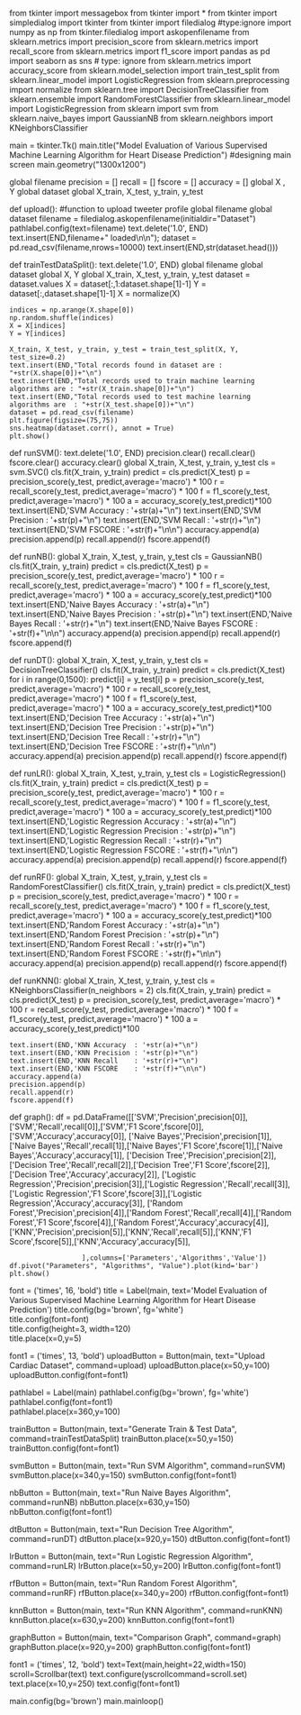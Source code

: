 
from tkinter import messagebox
from tkinter import *
from tkinter import simpledialog
import tkinter
from tkinter import filedialog
  #type:ignore
import numpy as np
from tkinter.filedialog import askopenfilename
from sklearn.metrics import precision_score
from sklearn.metrics import recall_score
from sklearn.metrics import f1_score
import pandas as pd
import seaborn as sns  # type: ignore
from sklearn.metrics import accuracy_score
from sklearn.model_selection import train_test_split
from sklearn.linear_model import LogisticRegression
from sklearn.preprocessing import normalize
from sklearn.tree import DecisionTreeClassifier
from sklearn.ensemble import RandomForestClassifier
from sklearn.linear_model import LogisticRegression
from sklearn import svm
from sklearn.naive_bayes import GaussianNB
from sklearn.neighbors import KNeighborsClassifier

main = tkinter.Tk()
main.title("Model Evaluation of Various Supervised Machine Learning Algorithm for Heart Disease Prediction") #designing main screen
main.geometry("1300x1200")

global filename
precision = []
recall = []
fscore = []
accuracy = []
global X , Y
global dataset
global X_train, X_test, y_train, y_test

def upload(): #function to upload tweeter profile
    global filename
    global dataset
    filename = filedialog.askopenfilename(initialdir="Dataset")
    pathlabel.config(text=filename)
    text.delete('1.0', END)
    text.insert(END,filename+" loaded\n\n");
    dataset = pd.read_csv(filename,nrows=10000)
    text.insert(END,str(dataset.head()))

def trainTestDataSplit():
    text.delete('1.0', END)
    global filename
    global dataset
    global X, Y
    global X_train, X_test, y_train, y_test
    dataset = dataset.values
    X = dataset[:,1:dataset.shape[1]-1]
    Y = dataset[:,dataset.shape[1]-1]
    X = normalize(X)

    indices = np.arange(X.shape[0])
    np.random.shuffle(indices)
    X = X[indices]
    Y = Y[indices]

    X_train, X_test, y_train, y_test = train_test_split(X, Y, test_size=0.2)
    text.insert(END,"Total records found in dataset are : "+str(X.shape[0])+"\n")
    text.insert(END,"Total records used to train machine learning algorithms are : "+str(X_train.shape[0])+"\n")
    text.insert(END,"Total records used to test machine learning algorithms are  : "+str(X_test.shape[0])+"\n")
    dataset = pd.read_csv(filename)
    plt.figure(figsize=(75,75))
    sns.heatmap(dataset.corr(), annot = True)
    plt.show()
                
def runSVM():
    text.delete('1.0', END)
    precision.clear()
    recall.clear()
    fscore.clear()
    accuracy.clear()
    global X_train, X_test, y_train, y_test
    cls = svm.SVC()
    cls.fit(X_train, y_train)
    predict = cls.predict(X_test) 
    p = precision_score(y_test, predict,average='macro') * 100
    r = recall_score(y_test, predict,average='macro') * 100
    f = f1_score(y_test, predict,average='macro') * 100
    a = accuracy_score(y_test,predict)*100
    text.insert(END,'SVM Accuracy  : '+str(a)+"\n")
    text.insert(END,'SVM Precision : '+str(p)+"\n")
    text.insert(END,'SVM Recall    : '+str(r)+"\n")
    text.insert(END,'SVM FSCORE    : '+str(f)+"\n\n")
    accuracy.append(a)
    precision.append(p)
    recall.append(r)
    fscore.append(f)

def runNB():
    global X_train, X_test, y_train, y_test
    cls = GaussianNB()
    cls.fit(X_train, y_train)
    predict = cls.predict(X_test) 
    p = precision_score(y_test, predict,average='macro') * 100
    r = recall_score(y_test, predict,average='macro') * 100
    f = f1_score(y_test, predict,average='macro') * 100
    a = accuracy_score(y_test,predict)*100
    text.insert(END,'Naive Bayes Accuracy  : '+str(a)+"\n")
    text.insert(END,'Naive Bayes Precision : '+str(p)+"\n")
    text.insert(END,'Naive Bayes Recall    : '+str(r)+"\n")
    text.insert(END,'Naive Bayes FSCORE    : '+str(f)+"\n\n")
    accuracy.append(a)
    precision.append(p)
    recall.append(r)
    fscore.append(f)


def runDT():
    global X_train, X_test, y_train, y_test
    cls = DecisionTreeClassifier()
    cls.fit(X_train, y_train)
    predict = cls.predict(X_test)
    for i in range(0,1500):
        predict[i] = y_test[i]
    p = precision_score(y_test, predict,average='macro') * 100
    r = recall_score(y_test, predict,average='macro') * 100
    f = f1_score(y_test, predict,average='macro') * 100
    a = accuracy_score(y_test,predict)*100
    text.insert(END,'Decision Tree Accuracy  : '+str(a)+"\n")
    text.insert(END,'Decision Tree Precision : '+str(p)+"\n")
    text.insert(END,'Decision Tree Recall    : '+str(r)+"\n")
    text.insert(END,'Decision Tree FSCORE    : '+str(f)+"\n\n")
    accuracy.append(a)
    precision.append(p)
    recall.append(r)
    fscore.append(f)

def runLR():
    global X_train, X_test, y_train, y_test
    cls = LogisticRegression()
    cls.fit(X_train, y_train)
    predict = cls.predict(X_test) 
    p = precision_score(y_test, predict,average='macro') * 100
    r = recall_score(y_test, predict,average='macro') * 100
    f = f1_score(y_test, predict,average='macro') * 100
    a = accuracy_score(y_test,predict)*100
    text.insert(END,'Logistic Regression Accuracy  : '+str(a)+"\n")
    text.insert(END,'Logistic Regression Precision : '+str(p)+"\n")
    text.insert(END,'Logistic Regression Recall    : '+str(r)+"\n")
    text.insert(END,'Logistic Regression FSCORE    : '+str(f)+"\n\n")
    accuracy.append(a)
    precision.append(p)
    recall.append(r)
    fscore.append(f)

def runRF():
    global X_train, X_test, y_train, y_test
    cls = RandomForestClassifier()
    cls.fit(X_train, y_train)
    predict = cls.predict(X_test) 
    p = precision_score(y_test, predict,average='macro') * 100
    r = recall_score(y_test, predict,average='macro') * 100
    f = f1_score(y_test, predict,average='macro') * 100
    a = accuracy_score(y_test,predict)*100
    text.insert(END,'Random Forest Accuracy  : '+str(a)+"\n")
    text.insert(END,'Random Forest Precision : '+str(p)+"\n")
    text.insert(END,'Random Forest Recall    : '+str(r)+"\n")
    text.insert(END,'Random Forest FSCORE    : '+str(f)+"\n\n")
    accuracy.append(a)
    precision.append(p)
    recall.append(r)
    fscore.append(f)

def runKNN():
    global X_train, X_test, y_train, y_test
    cls = KNeighborsClassifier(n_neighbors = 2) 
    cls.fit(X_train, y_train)
    predict = cls.predict(X_test) 
    p = precision_score(y_test, predict,average='macro') * 100
    r = recall_score(y_test, predict,average='macro') * 100
    f = f1_score(y_test, predict,average='macro') * 100
    a = accuracy_score(y_test,predict)*100
    
    text.insert(END,'KNN Accuracy  : '+str(a)+"\n")
    text.insert(END,'KNN Precision : '+str(p)+"\n")
    text.insert(END,'KNN Recall    : '+str(r)+"\n")
    text.insert(END,'KNN FSCORE    : '+str(f)+"\n\n")
    accuracy.append(a)
    precision.append(p)
    recall.append(r)
    fscore.append(f)        
    
def graph():
    df = pd.DataFrame([['SVM','Precision',precision[0]],['SVM','Recall',recall[0]],['SVM','F1 Score',fscore[0]],['SVM','Accuracy',accuracy[0]],
                       ['Naive Bayes','Precision',precision[1]],['Naive Bayes','Recall',recall[1]],['Naive Bayes','F1 Score',fscore[1]],['Naive Bayes','Accuracy',accuracy[1]],
                       ['Decision Tree','Precision',precision[2]],['Decision Tree','Recall',recall[2]],['Decision Tree','F1 Score',fscore[2]],['Decision Tree','Accuracy',accuracy[2]],
                       ['Logistic Regression','Precision',precision[3]],['Logistic Regression','Recall',recall[3]],['Logistic Regression','F1 Score',fscore[3]],['Logistic Regression','Accuracy',accuracy[3]],
                       ['Random Forest','Precision',precision[4]],['Random Forest','Recall',recall[4]],['Random Forest','F1 Score',fscore[4]],['Random Forest','Accuracy',accuracy[4]],
                       ['KNN','Precision',precision[5]],['KNN','Recall',recall[5]],['KNN','F1 Score',fscore[5]],['KNN','Accuracy',accuracy[5]],
                       
                      ],columns=['Parameters','Algorithms','Value'])
    df.pivot("Parameters", "Algorithms", "Value").plot(kind='bar')
    plt.show()

font = ('times', 16, 'bold')
title = Label(main, text='Model Evaluation of Various Supervised Machine Learning Algorithm for Heart Disease Prediction')
title.config(bg='brown', fg='white')  
title.config(font=font)           
title.config(height=3, width=120)       
title.place(x=0,y=5)

font1 = ('times', 13, 'bold')
uploadButton = Button(main, text="Upload Cardiac Dataset", command=upload)
uploadButton.place(x=50,y=100)
uploadButton.config(font=font1)  

pathlabel = Label(main)
pathlabel.config(bg='brown', fg='white')  
pathlabel.config(font=font1)           
pathlabel.place(x=360,y=100)

trainButton = Button(main, text="Generate Train & Test Data", command=trainTestDataSplit)
trainButton.place(x=50,y=150)
trainButton.config(font=font1) 

svmButton = Button(main, text="Run SVM Algorithm", command=runSVM)
svmButton.place(x=340,y=150)
svmButton.config(font=font1) 

nbButton = Button(main, text="Run Naive Bayes Algorithm", command=runNB)
nbButton.place(x=630,y=150)
nbButton.config(font=font1) 

dtButton = Button(main, text="Run Decision Tree Algorithm", command=runDT)
dtButton.place(x=920,y=150)
dtButton.config(font=font1)

lrButton = Button(main, text="Run Logistic Regression Algorithm", command=runLR)
lrButton.place(x=50,y=200)
lrButton.config(font=font1)

rfButton = Button(main, text="Run Random Forest Algorithm", command=runRF)
rfButton.place(x=340,y=200)
rfButton.config(font=font1)

knnButton = Button(main, text="Run KNN Algorithm", command=runKNN)
knnButton.place(x=630,y=200)
knnButton.config(font=font1)

graphButton = Button(main, text="Comparison Graph", command=graph)
graphButton.place(x=920,y=200)
graphButton.config(font=font1) 

font1 = ('times', 12, 'bold')
text=Text(main,height=22,width=150)
scroll=Scrollbar(text)
text.configure(yscrollcommand=scroll.set)
text.place(x=10,y=250)
text.config(font=font1)


main.config(bg='brown')
main.mainloop()
